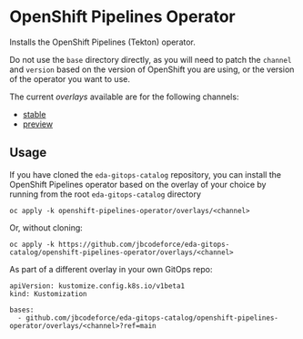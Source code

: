 # OpenShift Pipelines Operator

Installs the OpenShift Pipelines (Tekton) operator.

Do not use the `base` directory directly, as you will need to patch the `channel` and `version` based on the version of OpenShift you are using, or the version of the operator you want to use.

The current *overlays* available are for the following channels:
* [stable](overlays/stable)
* [preview](overlays/preview)

## Usage

If you have cloned the `eda-gitops-catalog` repository, you can install the OpenShift Pipelines operator based on the overlay of your choice by running from the root `eda-gitops-catalog` directory

```
oc apply -k openshift-pipelines-operator/overlays/<channel>
```

Or, without cloning:

```
oc apply -k https://github.com/jbcodeforce/eda-gitops-catalog/openshift-pipelines-operator/overlays/<channel>
```

As part of a different overlay in your own GitOps repo:

```
apiVersion: kustomize.config.k8s.io/v1beta1
kind: Kustomization

bases:
  - github.com/jbcodeforce/eda-gitops-catalog/openshift-pipelines-operator/overlays/<channel>?ref=main
```
